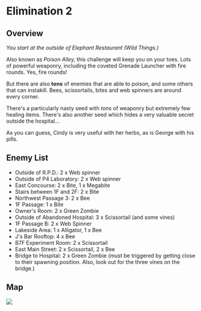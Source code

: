 # Elimination 2

## Overview

*You start at the outside of Elephant Restaurant (Wild Things.)*

Also known as *Poison Alley,* this challenge will keep you on your toes. Lots of powerful weaponry, including the coveted Grenade Launcher with fire rounds. Yes, fire rounds!

But there are also **tons** of enemies that are able to poison, and some others that can instakill. Bees, scissortails, bites and web spinners are around every corner.

There's a particularly nasty seed with *tons* of weaponry but extremely few healing items. There's also another seed which hides a very valuable secret outside the hospital...

As you can guess, Cindy is very useful with her herbs, as is George with his pills.

## Enemy List

- Outside of R.P.D.: 2 x Web spinner
- Outside of P4 Laboratory: 2 x Web spinner
- East Concourse: 2 x Bite, 1 x Megabite
- Stairs between 1F and 2F: 2 x Bite
- Northwest Passage 3: 2 x Bee
- 1F Passage: 1 x Bite
- Owner's Room: 2 x Green Zombie
- Outside of Abandoned Hospital: 3 x Scissortail (and some vines)
- 1F Passage B: 2 x Web Spinner
- Lakeside Area: 1 x Alligator, 1 x Bee
- J's Bar Rooftop: 4 x Bee
- B7F Experiment Room: 2 x Scissortail
- East Main Street: 2 x Scissortail, 2 x Bee
- Bridge to Hospital: 2 x Green Zombie (must be triggered by getting close to their spawning position. Also, look out for the three vines on the bridge.)

## Map

<img src="/assets/elimination_routes/elimination2.svg">